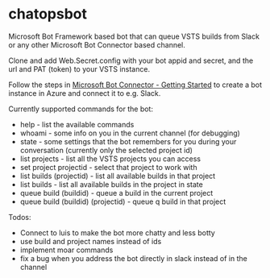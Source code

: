 # chatopsbot

Microsoft Bot Framework based bot that can queue VSTS builds from Slack or any other Microsoft Bot Connector based channel.

Clone and add Web.Secret.config with your bot appid and secret, and the url and PAT (token) to your VSTS instance.

Follow the steps in [Microsoft Bot Connector - Getting Started](http://docs.botframework.com/connector/getstarted/#navtitle) to create a bot instance in Azure and connect it to e.g. Slack.

Currently supported commands for the bot:

* help - list the available commands
* whoami - some info on you in the current channel (for debugging)
* state - some settings that the bot remembers for you during your conversation (currently only the selected project id)
* list projects - list all the VSTS projects you can access
* set project projectid - select that project to work with
* list builds (projectid) - list all available builds in that project
* list builds - list all available builds in the project in state
* queue build (buildid) - queue a build in the current project
* queue build (buildid) (projectid) - queue q build in that project

Todos:

* Connect to luis to make the bot more chatty and less botty
* use build and project names instead of ids
* implement moar commands
* fix a bug when you address the bot directly in slack instead of in the channel
